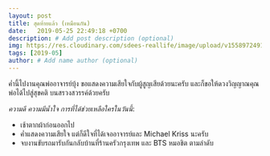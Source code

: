 ```yaml
---
layout: post
title: สุดท้ายแล้ว (เหมือนกัน)
date:   2019-05-25 22:49:18 +0700
description: # Add post description (optional)
img: https://res.cloudinary.com/sdees-reallife/image/upload/v1558972491/1558972272257.jpg # Add image post (optional)
tags: [2019-05]
author: # Add name author (optional)
---
```

ค่ำนี้ไปงานคุณพ่ออาจารย์บุ้ง ขอแสดงความเสียใจกับผู้สูญเสียด้วยนะครับ และก็ขอให้ดวงวิญญาณคุณพ่อได้ไปสู่สุขคติ บนสรวงสวรรค์ด้วยครับ <i class="fa fa-child" style="color:plum"></i>

*ความดี ความมีน้ำใจ การที่ได้ช่วยเหลือใครในวันนี้*:
- เช้าตากผ้าก่อนออกไป
- ค่ำแสดงความเสียใจ แต่ก็ดีใจที่ได้เจออาจารย์และ Michael Kriss นะครับ
- จบงานขับรถมารับกันกลับบ้านที่ร้านครัวกรุงเทพ และ BTS หมอชิต ตามลำดับ
